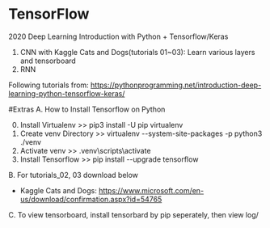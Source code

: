 # TensorFlow

2020 Deep Learning Introduction with Python + Tensorflow/Keras

1. CNN with Kaggle Cats and Dogs(tutorials 01~03): Learn various layers and tensorboard
2. RNN

Following tutorials from: https://pythonprogramming.net/introduction-deep-learning-python-tensorflow-keras/

#Extras
A. How to Install Tensorflow on Python

 0. Install Virtualenv >> pip3 install -U pip virtualenv
 1. Create venv Directory >> virtualenv --system-site-packages -p python3 ./venv
 2. Activate venv >> .venv\scripts\activate
 3. Install Tensorflow >> pip install --upgrade tensorflow
 
B. For tutorials_02, 03 download below
- Kaggle Cats and Dogs: https://www.microsoft.com/en-us/download/confirmation.aspx?id=54765

C. To view tensorboard, install tensorbard by pip seperately, then view log/

